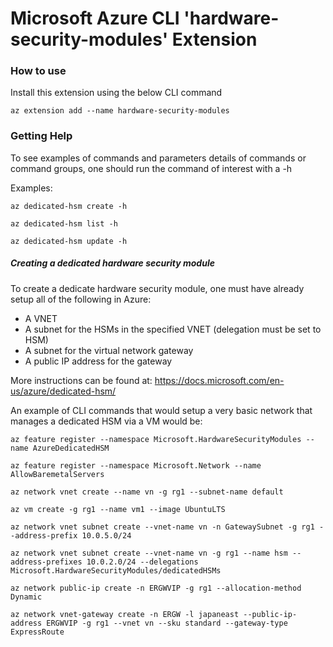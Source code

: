 Microsoft Azure CLI 'hardware-security-modules' Extension
==========================================

### How to use ###
Install this extension using the below CLI command
```
az extension add --name hardware-security-modules
```

### Getting Help

To see examples of commands and parameters details of commands or command groups, one should run the command of interest with a -h

Examples:
```
az dedicated-hsm create -h

az dedicated-hsm list -h

az dedicated-hsm update -h
```


##### Creating a dedicated hardware security module

To create a dedicate hardware security module, one must have already setup all of the following in Azure:

- A VNET
- A subnet for the HSMs in the specified VNET (delegation must be set to HSM)
- A subnet for the virtual network gateway 
- A public IP address for the gateway 

More instructions can be found at: https://docs.microsoft.com/en-us/azure/dedicated-hsm/

An example of CLI commands that would setup a very basic network that manages a dedicated HSM via a VM would be:

```
az feature register --namespace Microsoft.HardwareSecurityModules --name AzureDedicatedHSM

az feature register --namespace Microsoft.Network --name AllowBaremetalServers

az network vnet create --name vn -g rg1 --subnet-name default

az vm create -g rg1 --name vm1 --image UbuntuLTS

az network vnet subnet create --vnet-name vn -n GatewaySubnet -g rg1 --address-prefix 10.0.5.0/24

az network vnet subnet create --vnet-name vn -g rg1 --name hsm --address-prefixes 10.0.2.0/24 --delegations Microsoft.HardwareSecurityModules/dedicatedHSMs

az network public-ip create -n ERGWVIP -g rg1 --allocation-method Dynamic

az network vnet-gateway create -n ERGW -l japaneast --public-ip-address ERGWVIP -g rg1 --vnet vn --sku standard --gateway-type ExpressRoute

```
